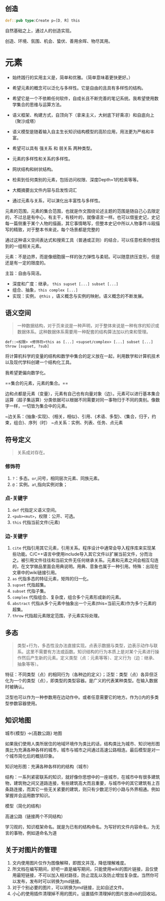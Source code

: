 ## 创造

```rs
def::pub type:Create p=[D, R] this
```

自然基础之上，通过人的创造实现。

创造、环境、氛围、机会、蛰伏、善用余晖、物尽其用。

# 元素

- 始终践行的实用主义是，简单和优雅。（简单意味着更快更好。）
- 希望元素的概念可以泛化与多样性。它是自由的且具有多样性的结构。
- 希望它是一个不依赖任何软件，自成长且不断完善的笔记系统。我希望使用数学集合的思维与运算方法。
- 语义框架、构建方式，自顶向下（拿来主义，大树底下好乘凉）和自底向上（聚沙成塔）
- 语义模型是随着输入自主生长知识结构模型的高阶应用，用法更为严格和丰富。
- 希望可以具有 强关系 和 弱关系 两种类型。
- 元素的多样性和关系的多样性。


- 网状结构和树状结构。
- 检索到任何类别的元素，包括访问权限、深度Depth=1的检索等等。
- 大概摘要出文件内容与启发性词汇
- 通过元素与关系，可以演化出丰富性与多样性。


元素的范围，元素的集合范围，也就是作文围绕论述主题的范围是随自己心去限定的，不过总是有中心，有主干，有枝叶的，就像语言一样。也可以借鉴史记，史记每一篇侧重于某个人物的描画，其它事情略写，但整本史记中所以人物事件斗殴描写的精致，对于整本书来说，每个场景都是完整的

通过这种语义空间表达式和搜索工具（普通或正则）的结合，可以任意检索你想找到的一组相关元素。

元素：不是边界，而是像细胞膜一样的张力弹性与柔韧。可以随意挤压变形，但是还是有一定的限度的。

主旨：自由与简洁。


- 深度和广度：继承，  `this supset [...] subset [...]`
- 组合、抽象，`this complex [...]`
- 实现：实例， `@this` ，语义概念与实例的映射。语义概念的不断发展。


## 语义空间

> 一种数据结构，对于页来说是一种声明，对于整体来说是一种有序的知识或数据体系。这种数据体系需要用一种配套的结构算法加以约束和管理。

`def::<权限> <修饰符>this as [...] <supset/complex> [...] subset [...] throw [supset, ?sub]`

将计算机科学的变量的结构和数学中集合的定义放在一起，利用数学和计算机技术以及现代学科创建一个结构化工具。

我希望更偏向数学化。

==集合的元素，元素的集合。==

边和点都是元素（变量），元素有自己也有向量对象（边）。元素可以进行基本集合运算（超子集运算）分类依据可以根据不同需要对同一事物归于不同的类别。像数字一样，一切皆为集合中的元素。

~边关系：{抽象-实现}、{相关，相似}、引用、{术语、多型}、{集合，归于，约束，组合}、序列（时）
~点关系：实例、列表、任务、点元素


## 符号定义

> 关系成对存在。

### 修饰符

1. `?`：多态。`or`,问号，相同层次元素、同族元素。
2. `@`：实例。`at`,指向实例对象；

### 点-关键字

1. `def` 代指定义语义空间。
2. `<pub><mut>`，权限：公开、可选。
3. `this` 代指当前文件(元素)


### 边-关键字

1. `cite` 代指引用其它元素，引用关系。程序设计中通常会导入程序库来实现某些功能。C/C++语言中使用include导入其它文件以扩展当前文件，分而治之。被引用文件往往和当前文件无任何继承关系。元素和元素之间会相互勾连的，在文学做品里面会用典说明。用典、意象也属于一种引用。特殊：出现在文章中的wiki链接引用。
2. `as` 代指多态的特征元素，矩阵的归一化。
3. `supset` 代指超集。
4. `subset` 代指子集。
5. `complex` 代指组合、复杂度，组合多个元素形成新的元素。
6. `abstract` 代指从多个元素中抽象出一个元素(this=当前元素)作为多个元素的超集。
7. `throw` 代指超元素限定范围，子元素实际处理。


## 多态

> 类型+行为，多态性没办法直接实现。点表示数据与类型，边表示动作与联系。这里不需要有方法或函数。知识结构的行为本质上是对某个元素进行操作然后产生新的元素。定义类型（点：元素等等）、定义行为（边：继承、抽象等等）。

特征：不同类型（点）的相同行为（各种边的定义）；泛型：类型（点）各异但泛化为一个的类型（点），即类型的类型容器。是广义的代表某种类型。在输入数据时被确认。

泛型也可以作为一种参数用在边动作中。或者任意需要它的地方。作为()内的多类型参数容器使用。


## 知识地图

城市{模型} ->{高数公路} 地图

如果我们使用人类所居住的地域环境作为类比的话，结构类比为城市、知识地形图类比为充满各种各样的城市，城市与城市之间通过高速公路相连。最后模型是对一个城市简化后的概括印象。

知识地形图：充满各种各样的的结构（城市）

结构：一系列紧密联系的知识，就好像你思想中的一座城市，在城市中有很多建筑物，建筑物之间又道路连接，有些建筑高大而且重要，与城市中的其它建筑有上百条路连接，而其它一些无关紧要的建筑，则只有少数泥泞的小路与外界相通。例如掌握并会运用数学知识。

模型（简化的结构）

高速公路（链接两个不同结构）

学习观的，知识框架命名。就是为已有的结构命名。为写好的文件内容命名，为无言的事物，例如道命名为道


## 关于对图片的管理

1. 文内使用图片仅作为图像解释，即图文并茂，降低理解难度。
2. 所文档在编写期间，好吧一直是编写期间，只能使用wiki的图片链接，且仅使用最短链接，不可以加入相对路径，防止混乱以及防止增加复杂度。当然你可以发布，发布时可以转换为md链接。
3. 对于个别必要的图片，可以转换为md链接，比如自述文件。
4. 小心的使用插件清理掉不用的图片。设置插件清理掉的图片放进ob的回收站。
